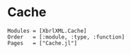 # Cache

```@autodocs
Modules = [XbrlXML.Cache]
Order   = [:module, :type, :function]
Pages   = ["Cache.jl"]
```
